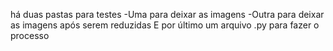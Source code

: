 há duas pastas para testes
    -Uma para deixar as imagens
    -Outra para deixar as imagens após serem reduzidas
E por último um arquivo .py para fazer o processo
